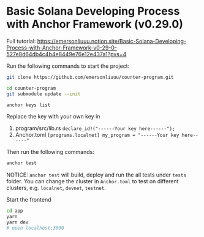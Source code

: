 # Basic Solana Developing Process with Anchor Framework (v0.29.0)

Full tutorial:
https://emersonliuuu.notion.site/Basic-Solana-Developing-Process-with-Anchor-Framework-v0-29-0-527e8d64db4c4b4e8449e76e12e437a1?pvs=4

Run the following commands to start the project:

```bash
git clone https://github.com/emersonliuuu/counter-program.git

cd counter-program
git submodule update --init

anchor keys list
```

Replace the key with your own key in

1. program/src/lib.rs `declare_id!("------Your key here------");`
2. Anchor.toml
   `[programs.localnet]
my_program = "------Your key here------"`

Then run the following commands:

```bash
anchor test
```

NOTICE:
`anchor test` will build, deploy and run the all tests under `tests` folder. You can change the cluster in `Anchor.toml` to test on different clusters, e.g. `localnet`, `devnet`, `testnet`.

Start the frontend

```bash
cd app
yarn
yarn dev
# open localhost:3000
```
